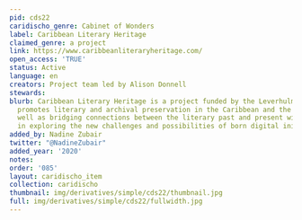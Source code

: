 ```yaml
---
pid: cds22
caridischo_genre: Cabinet of Wonders
label: Caribbean Literary Heritage
claimed_genre: a project
link: https://www.caribbeanliteraryheritage.com/
open_access: 'TRUE'
status: Active
language: en
creators: Project team led by Alison Donnell
stewards: 
blurb: Caribbean Literary Heritage is a project funded by the Leverhulme Trust that
  promotes literary and archival preservation in the Caribbean and the diaspora, as
  well as bridging connections between the literary past and present with an interest
  in exploring the new challenges and possibilities of born digital initiatives.
added_by: Nadine Zubair
twitter: "@NadineZubair"
added_year: '2020'
notes: 
order: '085'
layout: caridischo_item
collection: caridischo
thumbnail: img/derivatives/simple/cds22/thumbnail.jpg
full: img/derivatives/simple/cds22/fullwidth.jpg
---
```

